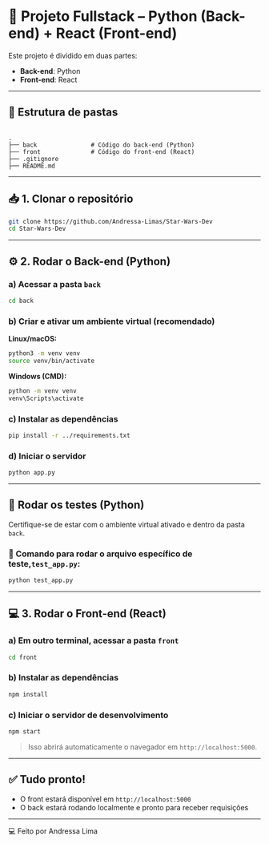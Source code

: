 # 🚀 Projeto Fullstack – Python (Back-end) + React (Front-end)

Este projeto é dividido em duas partes:

- **Back-end**: Python
- **Front-end**: React

---

## 📁 Estrutura de pastas

```

.
├── back               # Código do back-end (Python)
├── front              # Código do front-end (React)
├── .gitignore
├── README.md

````

---

## 📥 1. Clonar o repositório

```bash
git clone https://github.com/Andressa-Limas/Star-Wars-Dev
cd Star-Wars-Dev
````
---

## ⚙️ 2. Rodar o Back-end (Python)

### a) Acessar a pasta `back`

```bash
cd back
```

### b) Criar e ativar um ambiente virtual (recomendado)

**Linux/macOS:**

```bash
python3 -m venv venv
source venv/bin/activate
```

**Windows (CMD):**

```cmd
python -m venv venv
venv\Scripts\activate
```

### c) Instalar as dependências

```bash
pip install -r ../requirements.txt
```

### d) Iniciar o servidor

```bash
python app.py
```
---
## 🧪 Rodar os testes (Python)

Certifique-se de estar com o ambiente virtual ativado e dentro da pasta `back`.

### 📌 Comando para rodar o arquivo específico de teste,`test_app.py`:

```bash
python test_app.py
```
---
## 💻 3. Rodar o Front-end (React)

### a) Em outro terminal, acessar a pasta `front`

```bash
cd front
```

### b) Instalar as dependências

```bash
npm install
```

### c) Iniciar o servidor de desenvolvimento

```bash
npm start
```

> Isso abrirá automaticamente o navegador em `http://localhost:5000`.

---

## ✅ Tudo pronto!

* O front estará disponível em `http://localhost:5000`
* O back estará rodando localmente e pronto para receber requisições

---

💻 Feito por Andressa Lima

